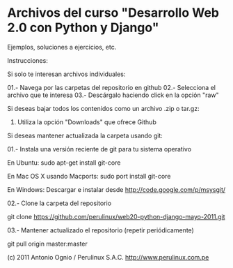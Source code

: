 Archivos del curso "Desarrollo Web 2.0 con Python y Django"
===========================================================

Ejemplos, soluciones a ejercicios, etc.

Instrucciones:

Si solo te interesan archivos individuales:

01.- Navega por las carpetas del repositorio en github
02.- Selecciona el archivo que te interesa
03.- Descárgalo haciendo click en la opción "raw"

Si deseas bajar todos los contenidos como un archivo .zip o tar.gz:

01. Utiliza la opción "Downloads" que ofrece Github

Si deseas mantener actualizada la carpeta usando git:

01.- Instala una versión reciente de git para tu sistema operativo

En Ubuntu: sudo apt-get install git-core

En Mac OS X usando Macports: sudo port install git-core

En Windows: Descargar e instalar desde http://code.google.com/p/msysgit/

02.- Clone la carpeta del repositorio

git clone https://github.com/perulinux/web20-python-django-mayo-2011.git

03.- Mantener actualizado el repositorio (repetir periódicamente)

git pull origin master:master

(c) 2011 Antonio Ognio / Perulinux S.A.C. http://www.perulinux.com.pe 

